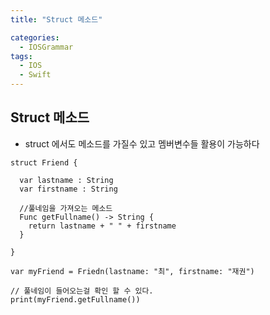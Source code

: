 ```yaml
---
title: "Struct 메소드"

categories:
  - IOSGrammar
tags:
  - IOS
  - Swift
---
```


## Struct 메소드    
- struct 에서도 메소드를 가질수 있고 멤버변수들 활용이 가능하다

~~~
struct Friend {

  var lastname : String
  var firstname : String

  //풀네임을 가져오는 메소드
  Func getFullname() -> String {
    return lastname + " " + firstname
  }

}

var myFriend = Friedn(lastname: "최", firstname: "재권")

// 풀네임이 들어오는걸 확인 할 수 있다.
print(myFriend.getFullname())
~~~